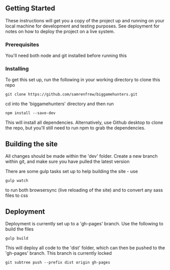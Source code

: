 ## Getting Started

These instructions will get you a copy of the project up and running on your local machine for development and testing purposes. See deployment for notes on how to deploy the project on a live system.

### Prerequisites

You'll need both node and git installed before running this

### Installing

To get this set up, run the following in your working directory to clone this repo

```
git clone https://github.com/samrenfrew/biggamehunters.git
```

cd into the 'biggamehunters' directory and then run

```
npm install --save-dev
```

This will install all dependencies. Alternatively, use Github desktop to clone the repo, but you'll still need to run npm to grab the dependencies.

## Building the site

All changes should be made within the 'dev' folder. Create a new branch within git, and make sure you have pulled the latest version

There are some gulp tasks set up to help building the site - use
```
gulp watch
```
to run both browsersync (live reloading of the site) and to convert any sass files to css

## Deployment

Deployment is currently set up to a 'gh-pages' branch. Use the following to build the files
```
gulp build
```
This will deploy all code to the 'dist' folder, which can then be pushed to the 'gh-pages' branch. This branch is currently locked

```
git subtree push --prefix dist origin gh-pages
```
